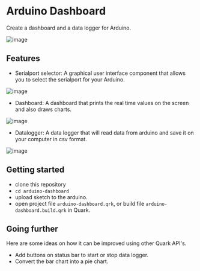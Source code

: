 # Arduino Dashboard
Create a dashboard and a data logger for Arduino.

![image](https://i.imgur.com/vnvEMNx.gif)

## Features
- Serialport selector: A graphical user interface component that allows you to select the serialport for your Arduino.

![image](https://i.imgur.com/fPOeavH.png)

- Dashboard: A dashboard that prints the real time values on the screen and also draws charts.

![image](https://i.imgur.com/GuQHONO.png)

- Datalogger: A data logger that will read data from arduino and save it on your computer in csv format.

![image](https://i.imgur.com/a7a4CmV.png)

## Getting started

- clone this repository
- `cd arduino-dashboard`
- upload sketch to the arduino.
- open project file `arduino-dashboard.qrk`, or build file `arduino-dashboard.build.qrk` in Quark.

## Going further

Here are some ideas on how it can be improved using other Quark API's.

- Add buttons on status bar to start or stop data logger.
- Convert the bar chart into a pie chart.